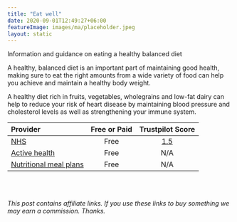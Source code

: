 ```yaml
---
title: "Eat well"
date: 2020-09-01T12:49:27+06:00
featureImage: images/ma/placeholder.jpeg
layout: static
---
```


Information and guidance on eating a healthy balanced diet

A healthy, balanced diet is an important part of maintaining good health, making sure to eat the right amounts from a wide variety of food can help you achieve and maintain a healthy body weight.

A healthy diet rich in fruits, vegetables, wholegrains and low-fat dairy can help to reduce your risk of heart disease by maintaining blood pressure and cholesterol levels as well as strengthening your immune system.

| Provider      | Free or Paid  |  Trustpilot Score  |
| :-----------          | :--------------:      |  :--------------:         |
| [NHS](https://www.nhs.uk/live-well/eat-well/) | Free | [1.5](https://uk.trustpilot.com/review/www.england.nhs.uk) | 
| [Active health](https://www.activehealth.sg/read/nutrition/what-is-good-nutrition-and-why-is-it-important) | Free | N/A
| [Nutritional meal plans](https://nutritionmealplans.com/) | Free | N/A
  

<br/><br/>

*This post contains affiliate links. If you use these links to buy something we may
earn a commission. Thanks.*






